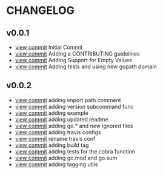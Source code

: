 # CHANGELOG

<!-- START v0.0.1 -->
## v0.0.1

* [view commit](http://github.com/christopherhein/go-version/commit/23afefc9d33c7fe374b828795a9a7667714a720c) Initial Commit
* [view commit](http://github.com/christopherhein/go-version/commit/74881aa77393db20d6773ad61e79982142a95dc5) Adding a CONTRIBUTING guidelines
* [view commit](http://github.com/christopherhein/go-version/commit/40cb0851e0ba63cb63844b1a30ce5087c0b5abba) Adding Support for Empty Values
* [view commit](http://github.com/christopherhein/go-version/commit/812a3b5e32acb9effed36765ee30f96295003288) Adding tests and using new gopath domain
<!-- END v0.0.1 -->

<!-- START v0.0.2 -->
## v0.0.2

* [view commit](http://github.com/christopherhein/go-version/commit/081d4af106f494175ca14564c74c1e69bb52cf57) adding import path comment
* [view commit](http://github.com/christopherhein/go-version/commit/621eb71f28ce57ed6b96a8fd3263c660b7a67d08) adding version subcommand func
* [view commit](http://github.com/christopherhein/go-version/commit/be514ca4251048d7b23c3adb65d8e52adae8048f) adding example
* [view commit](http://github.com/christopherhein/go-version/commit/c4749b3a224b57c63e74cef8985c913f6815c32f) adding updated readme
* [view commit](http://github.com/christopherhein/go-version/commit/d6bf711fd8d1d8781063cb4675c01a55047f0e50) adding go.* and new ignored files
* [view commit](http://github.com/christopherhein/go-version/commit/26135532bf16d68bb4a847c85a75bfad056261a6) adding travis configs
* [view commit](http://github.com/christopherhein/go-version/commit/29fcf12885ec860b1b4882fb8c1bb367229adcc6) rename travis conf
* [view commit](http://github.com/christopherhein/go-version/commit/228057b8af6028387af98e5f5b249e680e1874d7) adding build tag
* [view commit](http://github.com/christopherhein/go-version/commit/7f7626f2dbe830824a0bc4a58bef9feb91e5afdf) adding tests for the cobra function
* [view commit](http://github.com/christopherhein/go-version/commit/2fb52ece41075900f7a5bd3ac7a245900669a8fc) adding go.mod and go.sum
* [view commit](http://github.com/christopherhein/go-version/commit/31b60dc048cf1d44580a415bd5df7c3e2235ef53) adding tagging utils
<!-- END v0.0.2 -->

